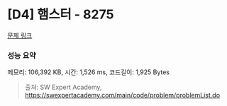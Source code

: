 # [D4] 햄스터 - 8275 

[문제 링크](https://swexpertacademy.com/main/code/problem/problemDetail.do?contestProbId=AWxQ310aOlQDFAWL) 

### 성능 요약

메모리: 106,392 KB, 시간: 1,526 ms, 코드길이: 1,925 Bytes



> 출처: SW Expert Academy, https://swexpertacademy.com/main/code/problem/problemList.do